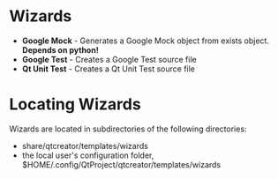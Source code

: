 # Wizards

* **Google Mock** - Generates a Google Mock object from exists object. **Depends on python!**
* **Google Test** - Creates a Google Test source file
* **Qt Unit Test** - Creates a Qt Unit Test source file

# Locating Wizards

Wizards are located in subdirectories of the following directories:

* share/qtcreator/templates/wizards
* the local user's configuration folder, $HOME/.config/QtProject/qtcreator/templates/wizards
